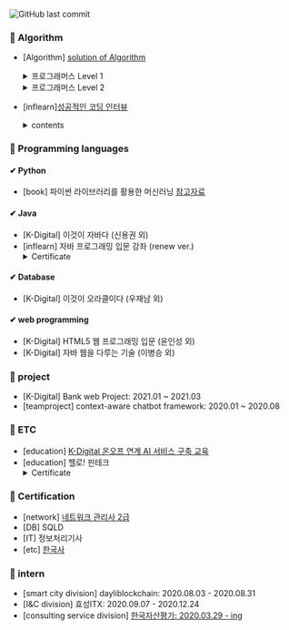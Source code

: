 ![GitHub last commit](https://img.shields.io/github/last-commit/pakseulhee/Today-I-Learned)
### 📕 Algorithm
   - [Algorithm] 
   [solution of Algorithm](https://seulhee030.tistory.com/category/python/python%20%EC%95%8C%EA%B3%A0%EB%A6%AC%EC%A6%98%20%EB%AC%B8%EC%A0%9C)
      <details><summary>프로그래머스 Level 1</summary>

         - 두개 뽑아서 더하기

         - 모든 레코드 조회하기

         - 최댓값 구하기

         - 완주하지 못한 선수

         - 모의고사

         - K번째수

         - 2016년

         - 가운데 글자 가져오기

         - 역순 정렬하기

         - 문자열 내 망므대로 정렬하기

         - 서울에서 김서방 찾기

         - 동물의 아이디와 이름

         - 제일 작은 수 제거하기

         - 정수 제곱근 판별

         - 자릿수 더하기

         - 어린 동물 찾기

         - 약수의 합

         - 문자열을 정수로 바꾸기

         - 소수 찾기

         - 아픈동물 찾기

         - 하샤드 수

         - 여러 기준으로 정렬하기

         - 이름이 없는 동물의 아이디

         - 행렬의 덧셈

         - 이름이 있는 동물의 아이디

         - 상위 n개 레코드

         - 체육복

         - 카펫
         
         - 평균구하기

         - 콜라츠 추측

        </details>

        <details><summary>프로그래머스 Level 2</summary>

         - 주식가격

         - 프린터

         - 기능개발

         - 124 나라의 숫자

         - 더 맵게

         - 가장 큰 수

         - 피보나치 수

         - 최솟값 만들기

         - 타겟 넘버

         - 중성화 여부 파악하기

         - 이름에 el 들어가는 동물 찾기

         - 루시와 엘라 찾기

         - 동명 동물 수 찾기

         - NULL 처리하기

         - 중복 제거하기

         - 고양이와 개는 몇 마리 있을까

         - 동물 수 구하기

         - 큰 수 만들기

        </details>
  
   - [inflearn][성공적인 코딩 인터뷰](https://github.com/pakseulhee/coding-interview.git)
      <details><summary>contents</summary>
   
      - 객체지향 프로그래밍 (OOP) 개념

      - 빅오 표기법(Big O Notation)

      - 정렬 (sort)
      </details>



### 📙 Programming languages
      
#### ✔ Python
- [book] 파이썬 라이브러리를 활용한 머신러닝 [참고자료](https://github.com/pakseulhee/introduction_to_ml_with_python)


#### ✔ Java
- [K-Digital] 이것이 자바다 (신용권 외)
- [inflearn] 자바 프로그래밍 입문 강좌 (renew ver.) <details><summary>Certificate</summary>
   <img width="569" alt="캡처" src="https://user-images.githubusercontent.com/55427048/104747960-80a4ea80-5794-11eb-845f-1a3c44aec882.PNG">
  </details>
  
  
#### ✔ Database
- [K-Digital] 이것이 오라클이다 (우재남 외)


#### ✔ web programming
- [K-Digital] HTML5 웹 프로그래밍 입문 (윤인성 외)
- [K-Digital] 자바 웹을 다루는 기술 (이병승 외)



### 📒 project
- [K-Digital] Bank web Project: 2021.01 ~ 2021.03
- [teamproject] context-aware chatbot framework: 2020.01 ~ 2020.08
 


### 📗 ETC
- [education] [K-Digital 온오프 연계 AI 서비스 구축 교육](https://github.com/pakseulhee/K-Digital-lecture)
- [education] 헬로! 핀테크 <details><summary>Certificate</summary>
    <img width="279" alt="1" src="https://user-images.githubusercontent.com/55427048/104749424-273dbb00-5796-11eb-8961-8bb427cc4d5a.PNG">
  </details>
  


### 📜 Certification
- [network] [네트워크 관리사 2급](https://seulhee030.tistory.com/category/%E2%98%85%20%EC%9E%90%EA%B2%A9%EC%A6%9D%20%E2%98%85/%EB%84%A4%ED%8A%B8%EC%9B%8C%ED%81%AC%20%EA%B4%80%EB%A6%AC%EC%82%AC%202%EA%B8%89)
- [DB] SQLD
- [IT] 정보처리기사
- [etc] [한국사](https://github.com/pakseulhee/Today-I-Learned/tree/master/%ED%95%9C%EA%B5%AD%EC%82%AC)

### 👔 intern
- [smart city division] dayliblockchain: 2020.08.03 - 2020.08.31
- [I&C division] 효성ITX: 2020.09.07 - 2020.12.24
- [consulting service division] [한국자산평가: 2020.03.29 - ing](https://github.com/pakseulhee/Korea-Asset-Pricing)


